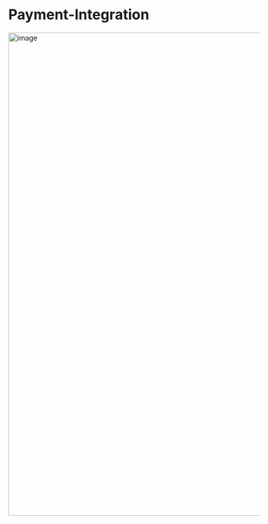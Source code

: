 ﻿# Payment-Integration

<img width="1887" height="968" alt="image" src="https://github.com/user-attachments/assets/04bbfdfb-d28c-4037-a9aa-7b5921d7527a" />

